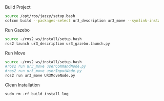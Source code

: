 [//]: # (Installation and Configuration)
[//]: # (```shell)
[//]: # (sudo apt update && sudo apt install -y \ )
[//]: # (  software-properties-common \ )
[//]: # (  curl)
[//]: # ()
[//]: # (sudo add-apt-repository universe)
[//]: # ()
[//]: # (sudo curl -o /usr/share/keyrings/ros-archive-keyring.gpg -sSL https://raw.githubusercontent.com/ros/rosdistro/master/ros.key)
[//]: # (echo "deb [arch=$&#40;dpkg --print-architecture&#41; signed-by=/usr/share/keyrings/ros-archive-keyring.gpg] http://packages.ros.org/ros2/ubuntu $&#40;. /etc/os-release && echo $UBUNTU_CODENAME&#41; main" | sudo tee /etc/apt/sources.list.d/ros2.list > /dev/null)
[//]: # ()
[//]: # (sudo apt update && sudo apt install -y \ )
[//]: # (  ros-dev-tools \ )
[//]: # (  python3-colcon-common-extensions \ )
[//]: # (  ros-jazzy-desktop \ )
[//]: # (  ros-jazzy-xacro \ )
[//]: # (  ros-jazzy-ros-gz-sim \ )
[//]: # (  ros-jazzy-joint-state-publisher-gui \ )
[//]: # (  ros-jazzy-gazebo-ros \ )
[//]: # (  ros-jazzy-ros2-control \ )
[//]: # (  ros-jazzy-ros2-controllers \ )
[//]: # (  ros-jazzy-ur-robot-driver \ )
[//]: # (  ros-jazzy-gz-ros2-control \ )
[//]: # (  ros-jazzy-ros-gz-sim \ )
[//]: # (  ros-jazzy-ros-gz \ )
[//]: # (  )
[//]: # ()
[//]: # (sudo apt upgrade -y)
[//]: # ()
[//]: # (echo "source /opt/ros/jazzy/setup.bash" >> ~/.bashrc)
[//]: # (echo "source /usr/share/colcon_cd/function/colcon_cd.sh" >> ~/.bashrc)
[//]: # (echo "export _colcon_cd_root=/opt/ros/jazzy/" >> ~/.bashrc)
[//]: # (echo "source /usr/share/colcon_argcomplete/hook/colcon-argcomplete.bash" >> ~/.bashrc)
[//]: # (echo "source /usr/share/colcon_cd/function/colcon_cd-argcomplete.bash" >> ~/.bashrc)
[//]: # (source ~/.bashrc)
[//]: # (```)


[//]: # (Make Package)
[//]: # (```shell)
[//]: # (cd ~/ros2_ws/src)
[//]: # (ros2 pkg create --build-type ament_cmake ur3_description)
[//]: # (ros2 pkg create --build-type ament_cmake ur3_move)
[//]: # (```)


[//]: # (Rosdep)
[//]: # (``` bash)
[//]: # (sudo rosdep init)
[//]: # (rosdep update)
[//]: # (rosdep install -i --from-path src --rosdistro jazzy -y)
[//]: # (```)


[//]: # (Run RVIZ)
[//]: # (```bash)
[//]: # (source ~/ros2_ws/install/setup.bash)
[//]: # (ros2 launch ur3_description ur3_rviz.launch.py)
[//]: # (```)

Build Project
```bash
source /opt/ros/jazzy/setup.bash
colcon build --packages-select ur3_description ur3_move --symlink-install
```


Run Gazebo
```bash
source ~/ros2_ws/install/setup.bash
ros2 launch ur3_description ur3_gazebo.launch.py
```


Run Move
```bash
source ~/ros2_ws/install/setup.bash
#ros2 run ur3_move userCommandNode.py
#ros2 run ur3_move userInputNode.py
ros2 run ur3_move UR3MoveNode.py
```


Clean Installation
```shell
sudo rm -rf build install log
```


[//]: # (check for controller)
[//]: # (```shell)
[//]: # (ros2 node list)
[//]: # (ros2 control list_hardware_interfaces)
[//]: # (ros2 control list_controllers)
[//]: # (```)


[//]: # (test movement)
[//]: # (```shell)
[//]: # (ros2 topic pub /forward_position_controller/commands std_msgs/msg/Float64MultiArray "data: [0.5, -0.5, 0.5, -0.5, 0.5]")
[//]: # (```)

